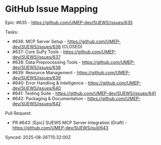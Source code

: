 # GitHub Issue Mapping

Epic: #635 - https://github.com/UMEP-dev/SUEWS/issues/635

Tasks:
- #636: MCP Server Setup - https://github.com/UMEP-dev/SUEWS/issues/636 (CLOSED)
- #637: Core SuPy Tools - https://github.com/UMEP-dev/SUEWS/issues/637
- #638: Data Preprocessing Tools - https://github.com/UMEP-dev/SUEWS/issues/638
- #639: Resource Management - https://github.com/UMEP-dev/SUEWS/issues/639
- #640: Error Handling & Intelligence - https://github.com/UMEP-dev/SUEWS/issues/640
- #641: Testing Suite - https://github.com/UMEP-dev/SUEWS/issues/641
- #642: Packaging & Documentation - https://github.com/UMEP-dev/SUEWS/issues/642

Pull Request:
- PR #643: [Epic] SUEWS MCP Server Integration (Draft) - https://github.com/UMEP-dev/SUEWS/pull/643

Synced: 2025-08-26T15:32:00Z